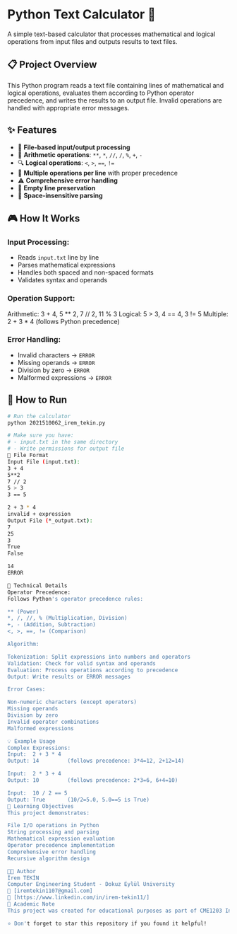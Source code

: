 # Python Text Calculator 🧮

A simple text-based calculator that processes mathematical and logical operations from input files and outputs results to text files.

## 📋 Project Overview

This Python program reads a text file containing lines of mathematical and logical operations, evaluates them according to Python operator precedence, and writes the results to an output file. Invalid operations are handled with appropriate error messages.

## ✨ Features

- 📁 **File-based input/output processing**
- 🔢 **Arithmetic operations**: `**`, `*`, `//`, `/`, `%`, `+`, `-`
- 🔍 **Logical operations**: `<`, `>`, `==`, `!=`
- 📐 **Multiple operations per line** with proper precedence
- ⚠️ **Comprehensive error handling**
- 📝 **Empty line preservation**
- 🎯 **Space-insensitive parsing**

## 🎮 How It Works

### **Input Processing:**
- Reads `input.txt` line by line
- Parses mathematical expressions
- Handles both spaced and non-spaced formats
- Validates syntax and operands

### **Operation Support:**
Arithmetic:     3 + 4, 5 ** 2, 7 // 2, 11 % 3
Logical:        5 > 3, 4 == 4, 3 != 5
Multiple:       2 + 3 * 4 (follows Python precedence)

### **Error Handling:**
- Invalid characters → `ERROR`
- Missing operands → `ERROR`
- Division by zero → `ERROR`
- Malformed expressions → `ERROR`

## 🚀 How to Run

```bash
# Run the calculator
python 2021510062_irem_tekin.py

# Make sure you have:
# - input.txt in the same directory
# - Write permissions for output file
📄 File Format
Input File (input.txt):
3 + 4
5**2
7 // 2
5 > 3
3 == 5

2 + 3 * 4
invalid + expression
Output File (*_output.txt):
7
25
3
True
False

14
ERROR

🔧 Technical Details
Operator Precedence:
Follows Python's operator precedence rules:

** (Power)
*, /, //, % (Multiplication, Division)
+, - (Addition, Subtraction)
<, >, ==, != (Comparison)

Algorithm:

Tokenization: Split expressions into numbers and operators
Validation: Check for valid syntax and operands
Evaluation: Process operations according to precedence
Output: Write results or ERROR messages

Error Cases:

Non-numeric characters (except operators)
Missing operands
Division by zero
Invalid operator combinations
Malformed expressions

💡 Example Usage
Complex Expressions:
Input:  2 + 3 * 4
Output: 14         (follows precedence: 3*4=12, 2+12=14)

Input:  2 * 3 + 4
Output: 10         (follows precedence: 2*3=6, 6+4=10)

Input:  10 / 2 == 5
Output: True       (10/2=5.0, 5.0==5 is True)
🎯 Learning Objectives
This project demonstrates:

File I/O operations in Python
String processing and parsing
Mathematical expression evaluation
Operator precedence implementation
Comprehensive error handling
Recursive algorithm design

👨‍💻 Author
İrem TEKİN
Computer Engineering Student - Dokuz Eylül University
📧 [iremtekin1107@gmail.com]
🔗 [https://www.linkedin.com/in/irem-tekin11/]
📜 Academic Note
This project was created for educational purposes as part of CME1203 Introduction to Computer Engineering course, focusing on file processing and mathematical expression evaluation in Python.

⭐ Don't forget to star this repository if you found it helpful!
